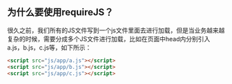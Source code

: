 ## 为什么要使用requireJS？

很久之前，我们所有的JS文件写到一个js文件里面去进行加载，但是当业务越来越复杂的时候，需要分成多个JS文件进行加载，比如在页面中head内分别引入a.js，b.js，c.js等，如下所示：
``` html
<script src="js/app/a.js"></script>
<script src="js/app/b.js"></script>
<script src="js/app/c.js"></script>
```